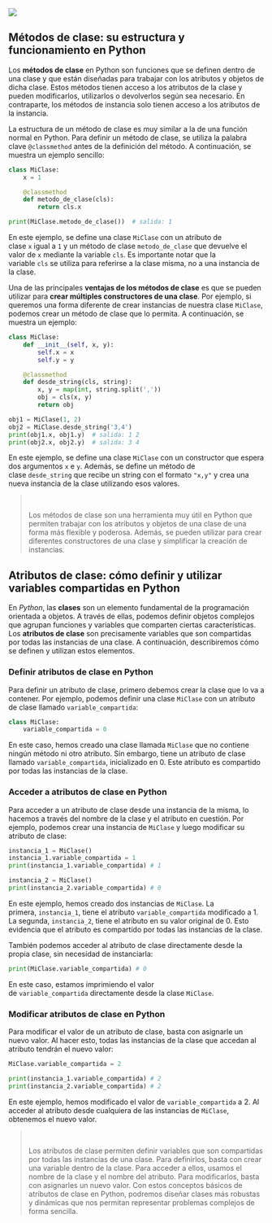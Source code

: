 
![](https://img.am80.com/?width=1280&url=https://assets.apuntes.de/headers/python/metodos-y-atributos-de-clase-en-python-funcionalidad-y-caracteristicas-compartidas.webp)

## Métodos de clase: su estructura y funcionamiento en Python

Los **métodos de clase** en Python son funciones que se definen dentro de una clase y que están diseñadas para trabajar con los atributos y objetos de dicha clase. Estos métodos tienen acceso a los atributos de la clase y pueden modificarlos, utilizarlos o devolverlos según sea necesario. En contraparte, los métodos de instancia solo tienen acceso a los atributos de la instancia.

La estructura de un método de clase es muy similar a la de una función normal en Python. Para definir un método de clase, se utiliza la palabra clave `@classmethod` antes de la definición del método. A continuación, se muestra un ejemplo sencillo:

```py
class MiClase:
    x = 1

    @classmethod
    def metodo_de_clase(cls):
        return cls.x

print(MiClase.metodo_de_clase())  # salida: 1
```

En este ejemplo, se define una clase `MiClase` con un atributo de clase `x` igual a `1` y un método de clase `metodo_de_clase` que devuelve el valor de `x` mediante la variable `cls`. Es importante notar que la variable `cls` se utiliza para referirse a la clase misma, no a una instancia de la clase.

Una de las principales **ventajas de los métodos de clase** es que se pueden utilizar para **crear múltiples constructores de una clase**. Por ejemplo, si queremos una forma diferente de crear instancias de nuestra clase `MiClase`, podemos crear un método de clase que lo permita. A continuación, se muestra un ejemplo:

```py
class MiClase:
    def __init__(self, x, y):
        self.x = x
        self.y = y

    @classmethod
    def desde_string(cls, string):
        x, y = map(int, string.split(','))
        obj = cls(x, y)
        return obj

obj1 = MiClase(1, 2)
obj2 = MiClase.desde_string('3,4')
print(obj1.x, obj1.y)  # salida: 1 2
print(obj2.x, obj2.y)  # salida: 3 4
```

En este ejemplo, se define una clase `MiClase` con un constructor que espera dos argumentos `x` e `y`. Además, se define un método de clase `desde_string` que recibe un string con el formato `"x,y"` y crea una nueva instancia de la clase utilizando esos valores.

>  
> 
> Los métodos de clase son una herramienta muy útil en Python que permiten trabajar con los atributos y objetos de una clase de una forma más flexible y poderosa. Además, se pueden utilizar para crear diferentes constructores de una clase y simplificar la creación de instancias.

## Atributos de clase: cómo definir y utilizar variables compartidas en Python

En _Python_, las **clases** son un elemento fundamental de la programación orientada a objetos. A través de ellas, podemos definir objetos complejos que agrupan funciones y variables que comparten ciertas características. Los **atributos de clase** son precisamente variables que son compartidas por todas las instancias de una clase. A continuación, describiremos cómo se definen y utilizan estos elementos.

### Definir atributos de clase en Python

Para definir un atributo de clase, primero debemos crear la clase que lo va a contener. Por ejemplo, podemos definir una clase `MiClase` con un atributo de clase llamado `variable_compartida`:

```py
class MiClase:
    variable_compartida = 0
```

En este caso, hemos creado una clase llamada `MiClase` que no contiene ningún método ni otro atributo. Sin embargo, tiene un atributo de clase llamado `variable_compartida`, inicializado en 0. Este atributo es compartido por todas las instancias de la clase.

### Acceder a atributos de clase en Python

Para acceder a un atributo de clase desde una instancia de la misma, lo hacemos a través del nombre de la clase y el atributo en cuestión. Por ejemplo, podemos crear una instancia de `MiClase` y luego modificar su atributo de clase:

```py
instancia_1 = MiClase()
instancia_1.variable_compartida = 1
print(instancia_1.variable_compartida) # 1

instancia_2 = MiClase()
print(instancia_2.variable_compartida) # 0
```

En este ejemplo, hemos creado dos instancias de `MiClase`. La primera, `instancia_1`, tiene el atributo `variable_compartida` modificado a 1. La segunda, `instancia_2`, tiene el atributo en su valor original de 0. Esto evidencia que el atributo es compartido por todas las instancias de la clase.

También podemos acceder al atributo de clase directamente desde la propia clase, sin necesidad de instanciarla:

```py
print(MiClase.variable_compartida) # 0
```

En este caso, estamos imprimiendo el valor de `variable_compartida` directamente desde la clase `MiClase`.

### Modificar atributos de clase en Python

Para modificar el valor de un atributo de clase, basta con asignarle un nuevo valor. Al hacer esto, todas las instancias de la clase que accedan al atributo tendrán el nuevo valor:

```py
MiClase.variable_compartida = 2

print(instancia_1.variable_compartida) # 2
print(instancia_2.variable_compartida) # 2
```

En este ejemplo, hemos modificado el valor de `variable_compartida` a 2. Al acceder al atributo desde cualquiera de las instancias de `MiClase`, obtenemos el nuevo valor.

>  
> 
> Los atributos de clase permiten definir variables que son compartidas por todas las instancias de una clase. Para definirlos, basta con crear una variable dentro de la clase. Para acceder a ellos, usamos el nombre de la clase y el nombre del atributo. Para modificarlos, basta con asignarles un nuevo valor. Con estos conceptos básicos de atributos de clase en Python, podremos diseñar clases más robustas y dinámicas que nos permitan representar problemas complejos de forma sencilla.